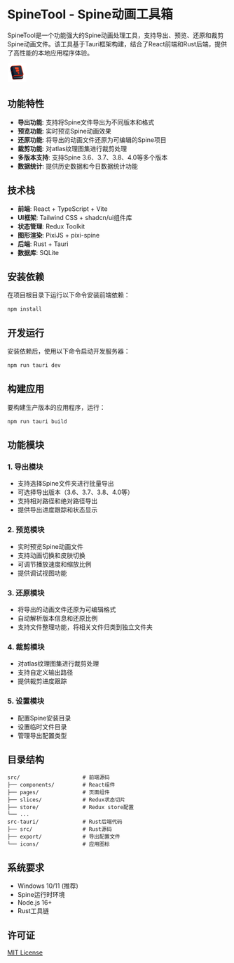 # SpineTool - Spine动画工具箱

SpineTool是一个功能强大的Spine动画处理工具，支持导出、预览、还原和裁剪Spine动画文件。该工具基于Tauri框架构建，结合了React前端和Rust后端，提供了高性能的本地应用程序体验。

![SpineTool界面](src/assets/icon.png)

## 功能特性

- **导出功能**: 支持将Spine文件导出为不同版本和格式
- **预览功能**: 实时预览Spine动画效果
- **还原功能**: 将导出的动画文件还原为可编辑的Spine项目
- **裁剪功能**: 对atlas纹理图集进行裁剪处理
- **多版本支持**: 支持Spine 3.6、3.7、3.8、4.0等多个版本
- **数据统计**: 提供历史数据和今日数据统计功能

## 技术栈

- **前端**: React + TypeScript + Vite
- **UI框架**: Tailwind CSS + shadcn/ui组件库
- **状态管理**: Redux Toolkit
- **图形渲染**: PixiJS + pixi-spine
- **后端**: Rust + Tauri
- **数据库**: SQLite

## 安装依赖

在项目根目录下运行以下命令安装前端依赖：

```bash
npm install
```

## 开发运行

安装依赖后，使用以下命令启动开发服务器：

```bash
npm run tauri dev
```

## 构建应用

要构建生产版本的应用程序，运行：

```bash
npm run tauri build
```

## 功能模块

### 1. 导出模块
- 支持选择Spine文件夹进行批量导出
- 可选择导出版本（3.6、3.7、3.8、4.0等）
- 支持相对路径和绝对路径导出
- 提供导出进度跟踪和状态显示

### 2. 预览模块
- 实时预览Spine动画文件
- 支持动画切换和皮肤切换
- 可调节播放速度和缩放比例
- 提供调试视图功能

### 3. 还原模块
- 将导出的动画文件还原为可编辑格式
- 自动解析版本信息和还原比例
- 支持文件整理功能，将相关文件归类到独立文件夹

### 4. 裁剪模块
- 对atlas纹理图集进行裁剪处理
- 支持自定义输出路径
- 提供裁剪进度跟踪

### 5. 设置模块
- 配置Spine安装目录
- 设置临时文件目录
- 管理导出配置类型

## 目录结构

```
src/                    # 前端源码
├── components/         # React组件
├── pages/              # 页面组件
├── slices/             # Redux状态切片
├── store/              # Redux store配置
└── ...
src-tauri/              # Rust后端代码
├── src/                # Rust源码
├── export/             # 导出配置文件
└── icons/              # 应用图标
```

## 系统要求

- Windows 10/11 (推荐)
- Spine运行时环境
- Node.js 16+
- Rust工具链

## 许可证

[MIT License](LICENSE)